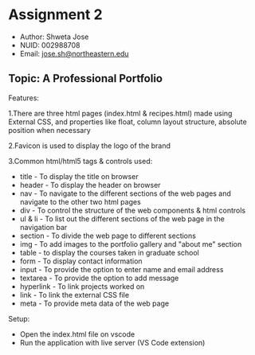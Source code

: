 # Assignment 2
 - Author: Shweta Jose
 - NUID: 002988708
 - Email: jose.sh@northeastern.edu

## Topic: A Professional Portfolio

Features:

1.There are three html pages (index.html & recipes.html) made using External CSS, and properties like float, column layout structure, absolute position when necessary

2.Favicon is used to display the logo of the brand

3.Common html/html5 tags & controls used:
 - title - To display the title on browser
 - header - To display the header on browser
 - nav - To navigate to the different sections of the web pages and navigate to the other two html pages
 - div - To control the structure of the web components & html controls
 - ul & li - To list out the different sections of the web page in the navigation bar
 - section - To divide the web page to different sections
 - img - To add images to the portfolio gallery and "about me" section
 - table - to display the courses taken in graduate school
 - form - To display contact information
 - input - To provide the option to enter name and email address
 - textarea - To provide the option to add message 
 - hyperlink - To link projects worked on
 - link - To link the external CSS file
 - meta - To provide meta data of the web page

Setup:
 - Open the index.html file on vscode
 - Run the application with live server (VS Code extension)
